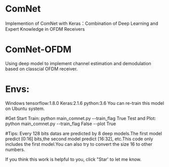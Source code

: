 # ComNet
Implemention of ComNet with Keras：Combination of Deep Learning and Expert Knowledge in OFDM Receivers
# ComNet-OFDM
Using deep model to implement channel estimation and demodulation based on classcial OFDM receiver. 
# Envs:
Windows
tensorflow:1.8.0
Keras:2.1.6
python:3.6
You can re-train this model on Ubuntu system.

#Get Start
Train:
python main_comnet.py --train_flag True 
Test and Plot:
python main_comnet.py --train_flag False --plot True

#Tips:
Every 128 bits datas are predicted by 8 deep models.The first model predict [0:16] bits,the second model predict [16:32], etc.This code only includes the first model.You can also try to convert the size 16 to other numbers.

If you think this work is helpful to you, click "Star' to let me know.



